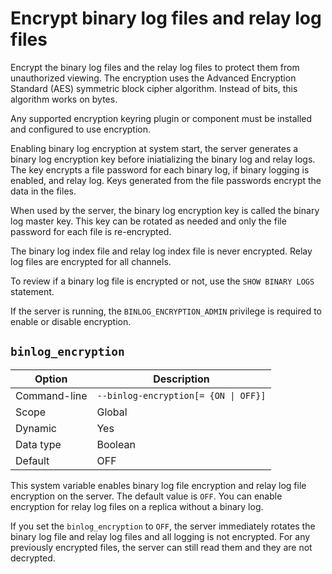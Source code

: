 # Encrypt binary log files and relay log files

Encrypt the binary log files and the relay log files to protect them from unauthorized viewing. The encryption uses the Advanced Encryption Standard (AES) symmetric block cipher algorithm. Instead of bits, this algorithm works on bytes.

Any supported encryption keyring plugin or component must be installed and configured to use encryption.

Enabling binary log encryption at system start, the server generates a binary log encryption key before iniatializing the binary log and relay logs. The key encrypts a file password for each binary log, if binary logging is enabled, and relay log. Keys generated from the file passwords encrypt the data in the files.

When used by the server, the binary log encryption key is called the binary log master key. This key can be rotated as needed and only the file password for each file is re-encrypted. 

The binary log index file and relay log index file is never encrypted. Relay log files are encrypted for all channels.

To review if a binary log file is encrypted or not, use the `SHOW BINARY LOGS` statement.

If the server is running, the `BINLOG_ENCRYPTION_ADMIN` privilege is required to enable or disable encryption.

## `binlog_encryption`

| Option       | Description               |
|--------------|---------------------------|
| Command-line | `--binlog-encryption[= {ON \| OFF}]` |
| Scope        | Global                    |
| Dynamic      | Yes                       |
| Data type    | Boolean                   |
| Default      | OFF                       |

This system variable enables binary log file encryption and relay log file encryption on the server. The default value is `OFF`. You can enable encryption for relay log files on a replica without a binary log.

If you set the `binlog_encryption` to `OFF`, the server immediately rotates the binary log file and relay log files and all logging is not encrypted. For any previously encrypted files, the server can still read them and they are not decrypted. 











